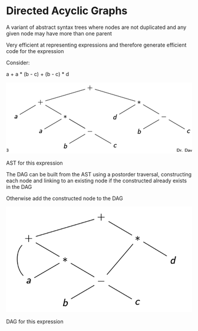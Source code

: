 # Directed Acyclic Graphs

A variant of abstract syntax trees where nodes are not duplicated and any given node may have more than one parent

Very efficient at representing expressions and therefore generate efficient code for the expression

Consider:

a + a * (b - c) + (b - c) * d

![Untitled](Directed%20Acyclic%20Graphs%2075f6d0f1775447668f37f2851df932be/Untitled.png)

AST for this expression

The DAG can be built from the AST using a postorder traversal, constructing each node and linking to an existing node if the constructed already exists in the DAG

Otherwise add the constructed node to the DAG

![Untitled](Directed%20Acyclic%20Graphs%2075f6d0f1775447668f37f2851df932be/Untitled%201.png)

DAG for this expression